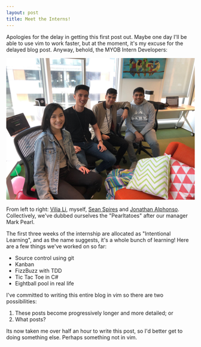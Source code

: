 ```yaml
---
layout: post
title: Meet the Interns!
---
```


Apologies for the delay in getting this first post out. Maybe one day I'll be able to use vim to work faster, but at the moment, it's my excuse for the delayed blog post. Anyway, behold, the MYOB Intern Developers:  

![interns-day-one.jpg](/assets/interns-day-one.jpg "The interns")  

From left to right: [Vilia Li](https://github.com/liappi), myself, [Sean Spires](https://github.com/seanspires) and [Jonathan Alphonso](https://github.com/rabadunk). Collectively, we've dubbed ourselves the "Pearltatoes" after our manager Mark Pearl.  

The first three weeks of the internship are allocated as "Intentional Learning", and as the name suggests, it's a whole bunch of learning! Here are a few things we've worked on so far:
- Source control using git
- Kanban
- FizzBuzz with TDD
- Tic Tac Toe in C#
- Eightball pool in real life  

I've committed to writing this entire blog in vim so there are two possibilities:
1. These posts become progressively longer and more detailed; or
2. What posts?  

Its now taken me over half an hour to write this post, so I'd better get to doing something else. Perhaps something not in vim. 
